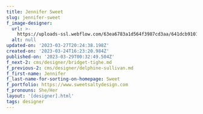 ```yaml
---
title: Jennifer Sweet
slug: jennifer-sweet
f_image-designer:
  url: >-
    https://uploads-ssl.webflow.com/63ea6783a1d564f3987cd3aa/641dcb9101286316c0181689_no-image-headshot-1.png
  alt: null
updated-on: '2023-03-27T20:24:38.198Z'
created-on: '2023-03-24T16:23:20.984Z'
published-on: '2023-03-29T00:32:49.504Z'
f_next-2: cms/designer/bridget-tighe.md
f_previous-2: cms/designer/delphine-sullivan.md
f_first-name: Jennifer
f_last-name-for-sorting-on-homepage: Sweet
f_portfolio: https://www.sweetsaltydesign.com
f_pronouns: She/Her
layout: '[designer].html'
tags: designer
---
```



